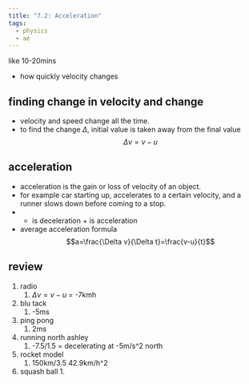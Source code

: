 ```yaml
---
title: "7.2: Acceleration"
tags:
  - physics
  - ae
---
```


like 10-20mins

- how quickly velocity changes

## finding change in velocity and change

- velocity and speed change all the time.
- to find the change $\Delta$, initial value is taken away from the final value $$\Delta v=v-u$$

## acceleration

- acceleration is the gain or loss of velocity of an object.
- for example car starting up, accelerates to a certain velocity, and a runner slows down before coming to a stop.
- - is deceleration + is acceleration
- average acceleration formula $$a=\frac{\Delta v}{\Delta t}=\frac{v-u}{t}$$

## review

1. radio
   1. $\Delta v=v-u$ = -7kmh
2. blu tack
   1. -5ms
3. ping pong
   1. 2ms
4. running north ashley
   1. -7.5/1.5 = decelerating at -5m/s^2 north
5. rocket model
   1. 150km/3.5 42.9km/h^2
6. squash ball
   1.
